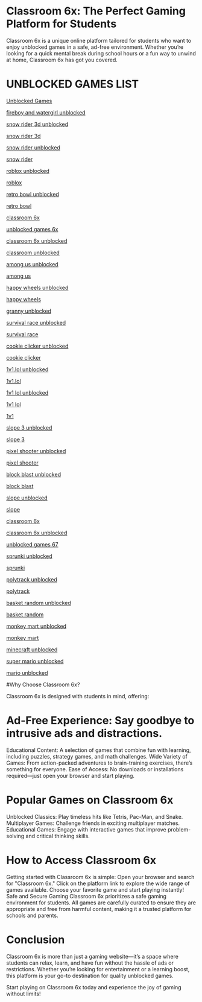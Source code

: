 # Classroom 6x: The Perfect Gaming Platform for Students

Classroom 6x is a unique online platform tailored for students who want to enjoy unblocked games in a safe, ad-free environment. Whether you’re looking for a quick mental break during school hours or a fun way to unwind at home, Classroom 6x has got you covered.

# UNBLOCKED GAMES LIST
[Unblocked Games](https://www.ictnet.es/game/snow-rider-3d)

[fireboy and watergirl unblocked](https://www.ictnet.es/game/fireboy-and-watergirl)

[snow rider 3d unblocked](https://www.ictnet.es/game/snow-rider-3d)

[snow rider 3d](https://www.ictnet.es/game/snow-rider-3d)

[snow rider unblocked](https://www.ictnet.es/game/snow-rider-3d)

[snow rider](https://www.ictnet.es/game/snow-rider-3d)

[roblox unblocked](https://www.ictnet.es/game/roblox)

[roblox](https://www.ictnet.es/game/roblox)

[retro bowl unblocked](https://www.ictnet.es/game/retro-bowl)

[retro bowl](https://www.ictnet.es/game/retro-bowl)

[classroom 6x](https://www.ictnet.es/)

[unblocked games 6x](https://www.ictnet.es/category/classroom-6x-unblocked)

[classroom 6x unblocked](https://www.ictnet.es/category/classroom-6x-unblocked) 

[classroom unblocked](https://www.ictnet.es/category/classroom-6x-unblocked) 

[among us unblocked](https://www.ictnet.es/game/among-us)

[among us](https://www.ictnet.es/game/among-us)

[happy wheels unblocked](https://ictnet.es/game/happy-wheels)

[happy wheels](https://ictnet.es/game/happy-wheels)

[granny unblocked](https://www.ictnet.es/game/granny)

[survival race unblocked](https://www.ictnet.es/game/survival-race)

[survival race](https://www.ictnet.es/game/survival-race)

[cookie clicker unblocked](https://www.ictnet.es/game/cookie-clicker)

[cookie clicker](https://www.ictnet.es/game/cookie-clicker)

[1v1.lol unblocked](https://www.ictnet.es/game/1v1-lol)

[1v1.lol](https://www.ictnet.es/game/1v1-lol)

[1v1 lol unblocked](https://www.ictnet.es/game/1v1-lol)

[1v1 lol](https://www.ictnet.es/game/1v1-lol)

[1v1](https://www.ictnet.es/game/1v1-lol)

[slope 3 unblocked](https://www.ictnet.es/game/slope-3)

[slope 3](https://www.ictnet.es/game/slope-3)

[pixel shooter unblocked](https://www.ictnet.es/game/pixel-shooter)

[pixel shooter](https://www.ictnet.es/game/pixel-shooter)  

[block blast unblocked](https://www.ictnet.es/game/block-blast)

[block blast](https://www.ictnet.es/game/block-blast)

[slope unblocked](https://www.ictnet.es/game/slope)

[slope](https://www.ictnet.es/game/slope)

[classroom 6x](https://www.ictnet.es/category/classroom-6x)

[classroom 6x unblocked](https://www.ictnet.es/category/classroom-6x)

[unblocked games 67](https://www.ictnet.es/category/unblocked-games-67)

[sprunki unblocked](https://www.ictnet.es/game/sprunki)

[sprunki](https://www.ictnet.es/game/sprunki)

[polytrack unblocked](https://www.ictnet.es/game/polytrack)

[polytrack](https://www.ictnet.es/game/polytrack)

[basket random unblocked](https://www.ictnet.es/game/basket-random)

[basket random](https://www.ictnet.es/game/basket-random)

[monkey mart unblocked](https://www.ictnet.es/game/monkey-mart)

[monkey mart](https://www.ictnet.es/game/monkey-mart)

[minecraft unblocked](https://www.ictnet.es/category/minecraft)

[super mario unblocked](https://www.ictnet.es/game/super-mario)

[mario unblocked](https://www.ictnet.es/game/super-mario)


#Why Choose Classroom 6x?

Classroom 6x is designed with students in mind, offering:

# Ad-Free Experience: Say goodbye to intrusive ads and distractions.

Educational Content: A selection of games that combine fun with learning, including puzzles, strategy games, and math challenges.
Wide Variety of Games: From action-packed adventures to brain-training exercises, there’s something for everyone.
Ease of Access: No downloads or installations required—just open your browser and start playing.

# Popular Games on Classroom 6x
Unblocked Classics: Play timeless hits like Tetris, Pac-Man, and Snake.
Multiplayer Games: Challenge friends in exciting multiplayer matches.
Educational Games: Engage with interactive games that improve problem-solving and critical thinking skills.

# How to Access Classroom 6x
Getting started with Classroom 6x is simple:
Open your browser and search for "Classroom 6x."
Click on the platform link to explore the wide range of games available.
Choose your favorite game and start playing instantly!
Safe and Secure Gaming
Classroom 6x prioritizes a safe gaming environment for students. All games are carefully curated to ensure they are appropriate and free from harmful content, making it a trusted platform for schools and parents.

# Conclusion

Classroom 6x is more than just a gaming website—it’s a space where students can relax, learn, and have fun without the hassle of ads or restrictions. Whether you’re looking for entertainment or a learning boost, this platform is your go-to destination for quality unblocked games.

Start playing on Classroom 6x today and experience the joy of gaming without limits!
